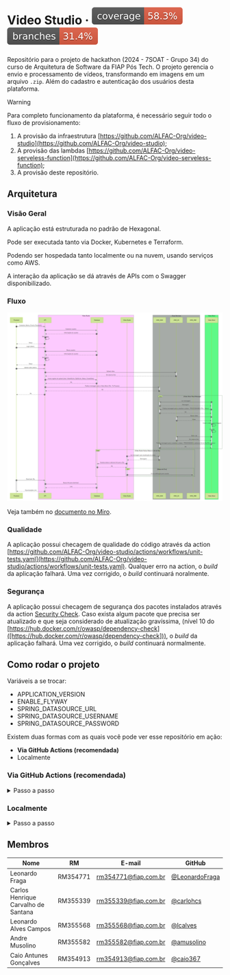 # Video Studio · ![Coverage](.github/badges/jacoco.svg) ![CI/CD](.github/badges/branches.svg)

Repositório para o projeto de hackathon (2024 - 7SOAT - Grupo 34) do curso de Arquitetura de Software da FIAP Pós Tech. O projeto gerencia o envio e processamento de vídeos, transformando em imagens em um arquivo `.zip`. Além do cadastro e autenticação dos usuários desta plataforma.

> [!WARNING]
> Para completo funcionamento da plataforma, é necessário seguir todo o fluxo de provisionamento:
> 1. A provisão da infraestrutura [https://github.com/ALFAC-Org/video-studio](https://github.com/ALFAC-Org/video-studio);
> 2. A provisão das lambdas [https://github.com/ALFAC-Org/video-serveless-function](https://github.com/ALFAC-Org/video-serveless-function);
> 2. A provisão deste repositório.

## Arquitetura

### Visão Geral

A aplicação está estruturada no padrão de Hexagonal.

Pode ser executada tanto via Docker, Kubernetes e Terraform.

Podendo ser hospedada tanto localmente ou na nuvem, usando serviços como AWS.

A interação da aplicação se dá através de APIs com o Swagger disponibilizado.

### Fluxo

![fluxo](./docs/fluxo.png)

Veja também no [documento no Miro](https://miro.com/app/board/uXjVKZNCxxM=/?moveToWidget=3458764613694478390&cot=14).

### Qualidade

A aplicação possui checagem de qualidade do código através da action [https://github.com/ALFAC-Org/video-studio/actions/workflows/unit-tests.yaml](https://github.com/ALFAC-Org/video-studio/actions/workflows/unit-tests.yaml). Qualquer erro na action, o _build_ da aplicação falhará. Uma vez corrigido, o _build_ continuará noralmente.

### Segurança

A aplicação possui checagem de segurança dos pacotes instalados através da action [Security Check](https://github.com/ALFAC-Org/video-studio/actions/workflows/security-check.yaml). Caso exista algum pacote que precisa ser atualizado e que seja considerado de atualização gravíssima, (nível 10 do [https://hub.docker.com/r/owasp/dependency-check]([https://hub.docker.com/r/owasp/dependency-check])), o _build_ da aplicação falhará. Uma vez corrigido, o _build_ continuará normalmente.

## Como rodar o projeto

Variáveis a se trocar:

- APPLICATION_VERSION
- ENABLE_FLYWAY
- SPRING_DATASOURCE_URL
- SPRING_DATASOURCE_USERNAME
- SPRING_DATASOURCE_PASSWORD

Existem duas formas com as quais você pode ver esse repositório em ação:

- **Via GitHub Actions (recomendada)**
- Localmente

### Via GitHub Actions (recomendada)

<details>
  <summary>Passo a passo</summary>

1. Acesse [https://github.com/ALFAC-Org/video-studio/actions](https://github.com/ALFAC-Org/video-studio/actions) (A guia `Actions` deste repositório);
2. Acesse `Deploy`;
3. Clique em `Run workflow` (ou Executar workflow);
4. Aguarde. Se tudo der certo, o `check` verde deverá aparecer - o processo dura em torno de 1 minuto;
   1. ![deploy-sucesso](./docs/deploy-sucesso.png)
5. Para acessar a aplicação, acesse a plataforma AWS > EC2 > Load Balancer

A url final será:

[http://url-do-load-balancer:8080/api-docs](http://url-do-load-balancer:8080/api-docs)
</details>

### Localmente

<details>
  <summary>Passo a passo</summary>

#### Requisitos

- Docker e Kubernetes

1. **Clone este repositório**:

```bash
git clone https://github.com/ALFAC-Org/video-studio
```

2. **Acesse o diretório do repositório**:

```bash
cd video-studio
```

3. **Aplique as configurações**:

```bash
kubectl apply -f k8s/dev/shared
```

```bash
kubectl apply -f k8s/dev/backend
```

4. **Acesse a aplicação no endereço**:
[http://localhost:30001/api-docs](http://localhost:30001/api-docs)

</details>

## Membros

| Nome | RM | E-mail | GitHub |
| --- | --- | --- | --- |
| Leonardo Fraga | RM354771 | [rm354771@fiap.com.br](mailto:rm354771@fiap.com.br) | [@LeonardoFraga](https://github.com/LeonardoFraga) |
| Carlos Henrique Carvalho de Santana | RM355339 | [rm355339@fiap.com.br](mailto:rm355339@fiap.com.br) | [@carlohcs](https://github.com/carlohcs) |
| Leonardo Alves Campos | RM355568 | [rm355568@fiap.com.br](mailto:rm355568@fiap.com.br) | [@lcalves](https://github.com/lcalves) |
| Andre Musolino | RM355582 | [rm355582@fiap.com.br](mailto:rm355582@fiap.com.br) | [@amusolino](https://github.com/amusolino) |
| Caio Antunes Gonçalves | RM354913 | [rm354913@fiap.com.br](mailto:rm354913@fiap.com.br) | [@caio367](https://github.com/caio367) |
